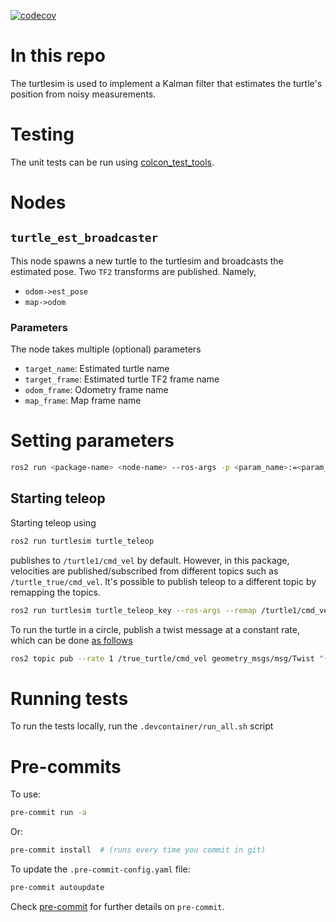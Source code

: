 [![codecov](https://codecov.io/gh/aalbaali/turtle_nav_cpp/branch/devel/graph/badge.svg?token=ENILSW0ES2)](https://codecov.io/gh/aalbaali/turtle_nav_cpp)

# In this repo
The turtlesim is used to implement a Kalman filter that estimates the turtle's position from noisy measurements.

# Testing
The unit tests can be run using [colcon_test_tools](https://github.com/aalbaali/colcon_test_tools).

# Nodes
## `turtle_est_broadcaster`
This node spawns a new turtle to the turtlesim and broadcasts the estimated pose.
Two `TF2` transforms are published.
Namely,
- `odom->est_pose`
- `map->odom`

### Parameters
The node takes multiple (optional) parameters
- `target_name`: Estimated turtle name
- `target_frame`: Estimated turtle TF2 frame name
- `odom_frame`: Odometry frame name
- `map_frame`: Map frame name

# Setting parameters
```bash
ros2 run <package-name> <node-name> --ros-args -p <param_name>:=<param_value>
```

## Starting teleop
Starting teleop using
```bash
ros2 run turtlesim turtle_teleop
```
publishes to `/turtle1/cmd_vel` by default.
However, in this package, velocities are published/subscribed from different topics such as `/turtle_true/cmd_vel`.
It's possible to publish teleop to a different topic by remapping the topics.
```bash
ros2 run turtlesim turtle_teleop_key --ros-args --remap /turtle1/cmd_vel:=/true_turtle/cmd_vel
```
To run the turtle in a circle, publish a twist message at a constant rate, which can be done [as follows](https://docs.ros.org/en/foxy/Tutorials/Topics/Understanding-ROS2-Topics.html#:~:text=So%2C%20to%20get%20the%20turtle%20to%20keep%20moving%2C%20you%20can%20run%3A)
```bash
ros2 topic pub --rate 1 /true_turtle/cmd_vel geometry_msgs/msg/Twist "{linear: {x: 2.0, y: 0.0, z: 0.0}, angular: {x: 0.0, y: 0.0, z: 1.8}}"
```

# Running tests
To run the tests locally, run the `.devcontainer/run_all.sh` script

# Pre-commits
To use:
```bash
pre-commit run -a
```
Or:
```bash
pre-commit install  # (runs every time you commit in git)
```
To update the `.pre-commit-config.yaml` file:
```bash
pre-commit autoupdate
```
Check [pre-commit](https://pre-commit.com/) for further details on `pre-commit`.
